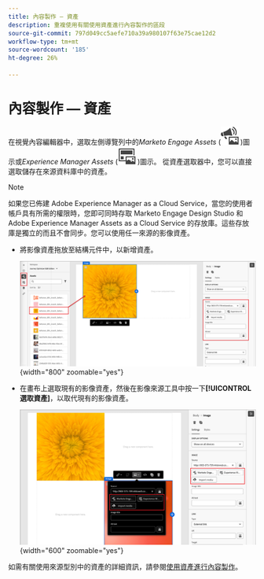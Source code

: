 ```yaml
---
title: 內容製作 — 資產
description: 重複使用有關使用資產進行內容製作的區段
source-git-commit: 797d049cc5aefe710a39a980107f63e75cae12d2
workflow-type: tm+mt
source-wordcount: '185'
ht-degree: 26%

---
```


# 內容製作 — 資產

在視覺內容編輯器中，選取左側導覽列中的&#x200B;_Marketo Engage Assets_ (![Marketo Engage Assets圖示](../../help/assets/do-not-localize/icon-assets-me.svg) )圖示或&#x200B;_Experience Manager Assets_ (![AEM Assets圖示](../../help/assets/do-not-localize/icon-assets-aem.svg) )圖示。 從資產選取器中，您可以直接選取儲存在來源資料庫中的資產。

>[!NOTE]
>
>如果您已佈建 Adobe Experience Manager as a Cloud Service，當您的使用者帳戶具有所需的權限時，您即可同時存取 Marketo Engage Design Studio 和 Adobe Experience Manager Assets as a Cloud Service 的存放庫。這些存放庫是獨立的而且不會同步。您可以使用任一來源的影像資產。

* 將影像資產拖放至結構元件中，以新增資產。

  ![將Marketo Engage資產拖曳至畫布並調整設定](../assets/content-design-shared/content-design-add-asset.png){width="800" zoomable="yes"}

* 在畫布上選取現有的影像資產，然後在影像來源工具中按一下&#x200B;**[!UICONTROL 選取資產]**，以取代現有的影像資產。

  ![從來源資料庫中選取資產](../assets/content-design-shared/visual-designer-select-an-asset.png){width="600" zoomable="yes"}

如需有關使用來源型別中的資產的詳細資訊，請參閱[使用資產進行內容製作](../user/content/assets-overview.md#use-assets-for-content-authoring)。